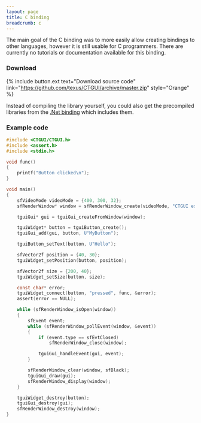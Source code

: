 ```yaml
---
layout: page
title: C binding
breadcrumb: c
---
```


The main goal of the C binding was to more easily allow creating bindings to other languages, however it is still usable for C programmers. There are currently no tutorials or documentation available for this binding.


### Download

{% include button.ext text="Download source code" link="https://github.com/texus/CTGUI/archive/master.zip" style="Orange" %}

Instead of compiling the library yourself, you could also get the precompiled libraries from the [.Net binding](https://tgui.net) which includes them.


### Example code
```c
#include <CTGUI/CTGUI.h>
#include <assert.h>
#include <stdio.h>

void func()
{
    printf("Button clicked\n");
}

void main()
{
    sfVideoMode videoMode = {400, 300, 32};
    sfRenderWindow* window = sfRenderWindow_create(videoMode, "CTGUI example", sfDefaultStyle, NULL);

    tguiGui* gui = tguiGui_createFromWindow(window);

    tguiWidget* button = tguiButton_create();
    tguiGui_add(gui, button, U"MyButton");

    tguiButton_setText(button, U"Hello");

    sfVector2f position = {40, 30};
    tguiWidget_setPosition(button, position);

    sfVector2f size = {200, 40};
    tguiWidget_setSize(button, size);

    const char* error;
    tguiWidget_connect(button, "pressed", func, &error);
    assert(error == NULL);

    while (sfRenderWindow_isOpen(window))
    {
        sfEvent event;
        while (sfRenderWindow_pollEvent(window, &event))
        {
            if (event.type == sfEvtClosed)
                sfRenderWindow_close(window);

            tguiGui_handleEvent(gui, event);
        }

        sfRenderWindow_clear(window, sfBlack);
        tguiGui_draw(gui);
        sfRenderWindow_display(window);
    }

    tguiWidget_destroy(button);
    tguiGui_destroy(gui);
    sfRenderWindow_destroy(window);
}
```
